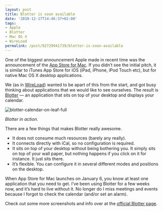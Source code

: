```yaml
---
layout: post
title: Blotter is soon available
date: '2010-12-17T14:46:37+02:00'
tags:
- Apple
- Blotter
- Mac OS X
- WireLoad
permalink: /post/92729941739/blotter-is-soon-available
---
```

One of the biggest announcement Apple made in recent time was the announcement of the [App Store for Mac](http://www.apple.com/mac/app-store/). If you didn’t see the initial pitch, it is similar to iTunes App Store for iOS (iPad, iPhone, iPod Touch etc), but for native Mac OS X desktop applications.

We (as in [WireLoad](http://wireload.net)) wanted to be apart of this from the start, and got busy thinking about applications that we would like to see ourselves. The result is [Blotter](http://www.blotterapp.com) — an application that sits on top of your desktop and displays your calendar.

![](http://viktorpetersson.com/wp-content/uploads/2010/12/blotter-calendar-on-leaf-full-600x375.jpg "blotter-calendar-on-leaf-full")  

_Blotter in action._

There are a few things that makes Blotter really awesome.

*   It does not consume much resources (barely any really).
*   It connects directly with iCal, so no configuration is required.
*   It sits on top of your desktop without being bothering you. It simply sits on top of your wall paper, but nothing happens if you click on it for instance. It just sits there.
*   It’s flexible. You can configure it in several different modes and positions on the desktop.

When App Store for Mac launches on January 6, you know at least one application that you need to get. I’ve been using Blotter for a few weeks now, and it’s hard to live without it. No longer do I miss meetings and events because I forgot to check the calendar (and/or set an alarm).

Check out some more screenshots and info over at the [official Blotter page](http://www.blotterapp.com/).
